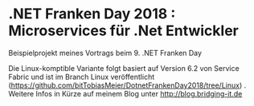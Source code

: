 # .NET Franken Day 2018 : Microservices für .Net Entwickler
Beispielprojekt meines Vortrags beim 9. .NET Franken Day

Die Linux-komptible Variante folgt basiert auf Version 6.2 von Service Fabric und ist im Branch Linux veröffentlicht (https://github.com/bitTobiasMeier/DotnetFrankenDay2018/tree/Linux) .  Weitere Infos in Kürze auf meinem Blog unter http://blog.bridging-it.de 

